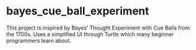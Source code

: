 # bayes_cue_ball_experiment
This project is inspired by Bayes' Thought Experiment with Cue Balls from the 1700s. Uses a simplified UI through Turtle which many beginner programmers learn about.
